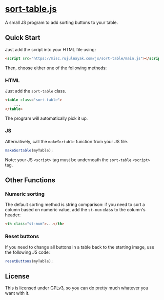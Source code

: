 # [sort-table.js](https://github.com/nayakrujul/misc/blob/main/js/sort-table/main.js)

A small JS program to add sorting buttons to your table.

## Quick Start

Just add the script into your HTML file using:

```html
<script src="https://misc.rujulnayak.com/js/sort-table/main.js"></script>
```

Then, choose either one of the following methods:

### HTML

Just add the `sort-table` class.

```html
<table class="sort-table">
    ...
</table>
```

The program will automatically pick it up.

### JS

Alternatively, call the `makeSortable` function from your JS file.

```javascript
makeSortable(myTable);
```

Note: your JS `<script>` tag must be underneath the `sort-table` `<script>` tag.

## Other Functions

### Numeric sorting

The default sorting method is string comparison: if you need to sort a column based on numeric value,
add the `st-num` class to the column's header:

```html
<th class="st-num">...</th>
```

### Reset buttons

If you need to change all buttons in a table back to the starting image, use the following JS code:

```javascript
resetButtons(myTable);
```

## License

This is licensed under [GPLv3](https://github.com/nayakrujul/misc/blob/main/LICENSE),
so you can do pretty much whatever you want with it.